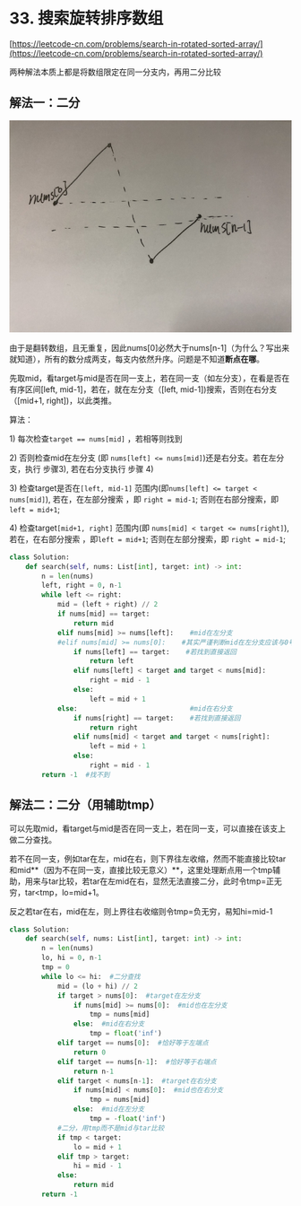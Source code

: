 # 33. 搜索旋转排序数组

[https://leetcode-cn.com/problems/search-in-rotated-sorted-array/](https://leetcode-cn.com/problems/search-in-rotated-sorted-array/)

两种解法本质上都是将数组限定在同一分支内，再用二分比较

## 解法一：二分

![](../.gitbook/assets/20180608112318671.jpeg)

由于是翻转数组，且无重复，因此nums\[0\]必然大于nums\[n-1\]（为什么？写出来就知道），所有的数分成两支，每支内依然升序。问题是不知道**断点在哪**。

先取mid，看target与mid是否在同一支上，若在同一支（如左分支），在看是否在有序区间\[left, mid-1\]，若在，就在左分支（\[left, mid-1\]\)搜索，否则在右分支（\[mid+1, right\]\)，以此类推。

算法：

1\) 每次检查`target == nums[mid]` ，若相等则找到

 2\) 否则检查mid在左分支 \(即 `nums[left] <= nums[mid]`\)还是右分支。若在左分支，执行 步骤3\), 若在右分支执行 步骤 4\)

 3\) 检查target是否在`[left, mid-1]` 范围内\(即`nums[left] <= target < nums[mid]`\), 若在，在左部分搜索 ，即 `right = mid-1`; 否则在右部分搜索，即`left = mid+1`; 

4\) 检查target`[mid+1, right]` 范围内\(即 `nums[mid] < target <= nums[right]`\), 若在，在右部分搜索 ，即`left = mid+1`; 否则在左部分搜索，即 `right = mid-1`;

```python
class Solution:
    def search(self, nums: List[int], target: int) -> int:
        n = len(nums)
        left, right = 0, n-1
        while left <= right:
            mid = (left + right) // 2
            if nums[mid] == target:
                return mid
            elif nums[mid] >= nums[left]:    #mid在左分支
            #elif nums[mid] >= nums[0]:    #其实严谨判断mid在左分支应该与0号比
                if nums[left] == target:    #若找到直接返回
                    return left
                elif nums[left] < target and target < nums[mid]:
                    right = mid - 1
                else:
                    left = mid + 1
            else:                            #mid在右分支
                if nums[right] == target:    #若找到直接返回
                    return right
                elif nums[mid] < target and target < nums[right]:
                    left = mid + 1
                else:
                    right = mid - 1
        return -1  #找不到
```

## 解法二：二分（用辅助tmp）

可以先取mid，看target与mid是否在同一支上，若在同一支，可以直接在该支上做二分查找。

若不在同一支，例如tar在左，mid在右，则下界往左收缩，然而不能直接比较tar和mid**（因为不在同一支，直接比较无意义）**，这里处理断点用一个tmp辅助，用来与tar比较，若tar在左mid在右，显然无法直接二分，此时令tmp=正无穷，tar&lt;tmp，lo=mid+1。

反之若tar在右，mid在左，则上界往右收缩则令tmp=负无穷，易知hi=mid-1

```python
class Solution:
    def search(self, nums: List[int], target: int) -> int:
        n = len(nums)
        lo, hi = 0, n-1
        tmp = 0
        while lo <= hi:  #二分查找
            mid = (lo + hi) // 2 
            if target > nums[0]:  #target在左分支
                if nums[mid] >= nums[0]:  #mid也在左分支
                    tmp = nums[mid]
                else:  #mid在右分支
                    tmp = float('inf')
            elif target == nums[0]:  #恰好等于左端点
                return 0
            elif target == nums[n-1]:  #恰好等于右端点
                return n-1
            elif target < nums[n-1]:  #target在右分支
                if nums[mid] < nums[0]:  #mid也在右分支
                    tmp = nums[mid]
                else:  #mid在左分支
                    tmp = -float('inf')
            #二分，用tmp而不是mid与tar比较
            if tmp < target:
                lo = mid + 1
            elif tmp > target:
                hi = mid - 1
            else:
                return mid
        return -1
```

